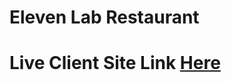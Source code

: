 # Eleven Lab Restaurant 

# Live Client Site Link [ Here ](https://eleven-lab-restaurant.netlify.app/)
 